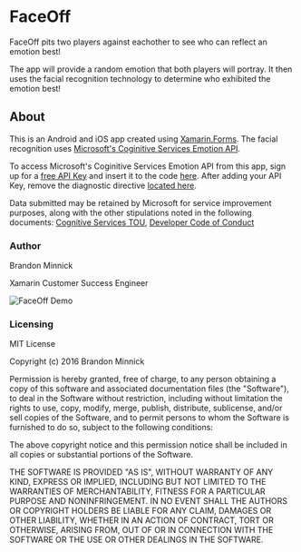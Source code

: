 # FaceOff
FaceOff pits two players against eachother to see who can reflect an emotion best! 

The app will provide a random emotion that both players will portray. It then uses the facial recognition technology to determine who exhibited the emotion best!

## About
This is an Android and iOS app created using [Xamarin.Forms](https://www.xamarin.com/forms). The facial recognition uses [Microsoft's Coginitive Services Emotion API](https://www.microsoft.com/cognitive-services/). 

To access Microsoft's Coginitive Services Emotion API from this app, sign up for a [free API Key](https://www.microsoft.com/cognitive-services/en-us/emotion-api) and insert it to the code [here](https://github.com/brminnick/FaceOff/blob/master/Constants/CognitiveServicesConstants.cs#L8). After adding your API Key, remove the diagnostic directive [located here](https://github.com/brminnick/FaceOff/blob/master/Constants/CognitiveServicesConstants.cs#L6).

Data submitted may be retained by Microsoft for service improvement purposes, along with the other stipulations noted in the following documents: [Cognitive Services TOU](https://go.microsoft.com/fwlink/?LinkId=533207), [Developer Code of Conduct](http://go.microsoft.com/fwlink/?LinkId=698895)

### Author
Brandon Minnick

Xamarin Customer Success Engineer


![FaceOff Demo](./Demos/FaceOff_GifDemo.gif)


### Licensing
MIT License

Copyright (c) 2016 Brandon Minnick

Permission is hereby granted, free of charge, to any person obtaining a copy
of this software and associated documentation files (the "Software"), to deal
in the Software without restriction, including without limitation the rights
to use, copy, modify, merge, publish, distribute, sublicense, and/or sell
copies of the Software, and to permit persons to whom the Software is
furnished to do so, subject to the following conditions:

The above copyright notice and this permission notice shall be included in all
copies or substantial portions of the Software.

THE SOFTWARE IS PROVIDED "AS IS", WITHOUT WARRANTY OF ANY KIND, EXPRESS OR
IMPLIED, INCLUDING BUT NOT LIMITED TO THE WARRANTIES OF MERCHANTABILITY,
FITNESS FOR A PARTICULAR PURPOSE AND NONINFRINGEMENT. IN NO EVENT SHALL THE
AUTHORS OR COPYRIGHT HOLDERS BE LIABLE FOR ANY CLAIM, DAMAGES OR OTHER
LIABILITY, WHETHER IN AN ACTION OF CONTRACT, TORT OR OTHERWISE, ARISING FROM,
OUT OF OR IN CONNECTION WITH THE SOFTWARE OR THE USE OR OTHER DEALINGS IN THE
SOFTWARE.
